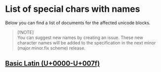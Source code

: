 # List of special chars with names

Below you can find a list of documents for the affected unicode blocks.

> [!NOTE]\
> You can suggest new names by creating an issue. These new character names will be added to the specification in the next minor (major.minor.fix scheme) release.

## [Basic Latin (U+0000-U+007f)](./scl/0000-007f.md)
